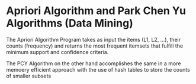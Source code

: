 # Apriori Algorithm and Park Chen Yu Algorithms (Data Mining)

The Apriori Algorithm Program takes as input the items (L1, L2, ...), their counts (frequency) and returns the most frequent itemsets that fulfill the minimum support and confidence criteria.

The PCY Algorithm on the other hand accomplishes the same in a more memoery efficient approach with the use of hash tables to store the counts of smaller subsets
